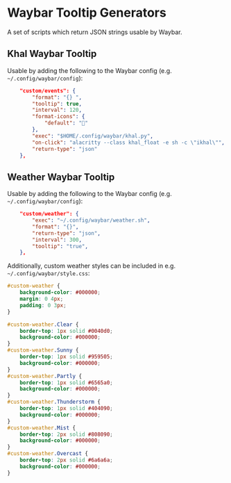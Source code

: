 # Waybar Tooltip Generators

A set of scripts which return JSON strings usable by Waybar.

## Khal Waybar Tooltip

Usable by adding the following to the Waybar config (e.g. `~/.config/waybar/config`):

```json
    "custom/events": {
        "format": "{} ",
        "tooltip": true,
        "interval": 120,
        "format-icons": {
            "default": ""
        },
        "exec": "$HOME/.config/waybar/khal.py",
        "on-click": "alacritty --class khal_float -e sh -c \"ikhal\"",
        "return-type": "json"
    },
```

## Weather Waybar Tooltip

Usable by adding the following to the Waybar config (e.g. `~/.config/waybar/config`):

```json
    "custom/weather": {
        "exec": "~/.config/waybar/weather.sh",
        "format": "{}",
        "return-type": "json",
        "interval": 300,
        "tooltip": "true",
    },
```

Additionally, custom weather styles can be included in e.g. `~/.config/waybar/style.css`:

```css
#custom-weather {
    background-color: #000000;
    margin: 0 4px;
    padding: 0 3px;
}

#custom-weather.Clear {
    border-top: 1px solid #0040d0;
    background-color: #000000;
}
#custom-weather.Sunny {
    border-top: 1px solid #959505;
    background-color: #000000;
}
#custom-weather.Partly {
    border-top: 1px solid #6565a0;
    background-color: #000000;
}
#custom-weather.Thunderstorm {
    border-top: 1px solid #404090;
    background-color: #000000;
}
#custom-weather.Mist {
    border-top: 2px solid #808090;
    background-color: #000000;
}
#custom-weather.Overcast {
    border-top: 2px solid #6a6a6a;
    background-color: #000000;
}
```
